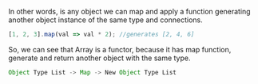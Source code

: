 In other words, is any object we can map and apply a function generating another object instance of the same type and 
connections.

```js
[1, 2, 3].map(val => val * 2); //generates [2, 4, 6]
```

So, we can see that Array is a functor, because it has map function, generate and return another object with the same type.

```js
Object Type List -> Map -> New Object Type List
```
